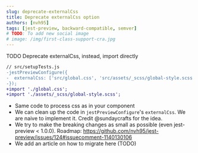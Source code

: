 ```yaml
---
slug: deprecate-externalCss
title: Deprecate externalCss option
authors: [nvh95]
tags: [jest-preview, backward-compatible, semver]
# TODO: To add new social image
# image: /img/first-class-support-cra.jpg
---
```


TODO
Deprecate externalCss, instead, import directly

```diff
// src/setupTests.js
-jestPreviewConfigure({
-  externalCss: ['src/global.css', 'src/assets/_scss/global-style.scss'],
-});
+import './global.css';
+import './assets/_scss/global-style.scss';
```

- Same code to process css as in your component
- We can clean up the code in `jestPreviewConfigure`'s `externalCss`. We are naive to implement it. Credit @sundaycrafts for the idea.
- We try to make the breaking changes as small as possible (even jest-preview < 1.0.0). Roadmap: https://github.com/nvh95/jest-preview/issues/124#issuecomment-1140130106
- We add an article on how to migrate here (TODO)
